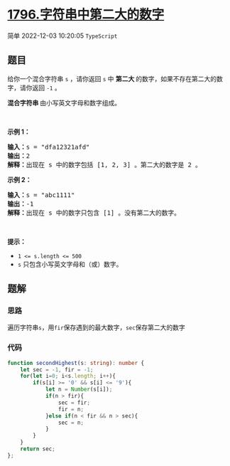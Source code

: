 # [1796.字符串中第二大的数字](https://leetcode.cn/problems/second-largest-digit-in-a-string)
<span class="diff diff-easy">简单</span>
2022-12-03 10:20:05 `TypeScript`
## 题目
<p>给你一个混合字符串 <code>s</code> ，请你返回 <code>s</code> 中 <strong>第二大 </strong>的数字，如果不存在第二大的数字，请你返回 <code>-1</code> 。</p>

<p><strong>混合字符串 </strong>由小写英文字母和数字组成。</p>

<p> </p>

<p><strong>示例 1：</strong></p>

<pre>
<b>输入：</b>s = "dfa12321afd"
<b>输出：</b>2
<b>解释：</b>出现在 s 中的数字包括 [1, 2, 3] 。第二大的数字是 2 。
</pre>

<p><strong>示例 2：</strong></p>

<pre>
<b>输入：</b>s = "abc1111"
<b>输出：</b>-1
<b>解释：</b>出现在 s 中的数字只包含 [1] 。没有第二大的数字。
</pre>

<p> </p>

<p><strong>提示：</strong></p>

<ul>
  <li><code>1 &lt;= s.length &lt;= 500</code></li>
  <li><code>s</code> 只包含小写英文字母和（或）数字。</li>
</ul>


## 题解
### 思路
遍历字符串`s`，用`fir`保存遇到的最大数字，`sec`保存第二大的数字

### 代码
```typescript
function secondHighest(s: string): number {
    let sec = -1, fir = -1;
    for(let i=0; i<s.length; i++){
        if(s[i] >= '0' && s[i] <= '9'){
            let n = Number(s[i]);
            if(n > fir){
                sec = fir;
                fir = n;
            }else if(n < fir && n > sec){
                sec = n;
            }
        }
    }
    return sec;
};
```
